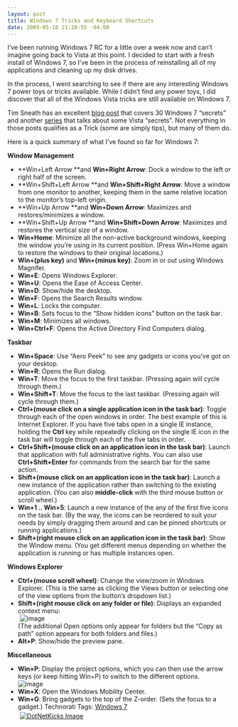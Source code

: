 ```yaml
---
layout: post
title: Windows 7 Tricks and Keyboard Shortcuts
date: 2009-05-10 21:28:55 -04:00
---
```


I’ve been running Windows 7 RC for a little over a week now and can’t imagine going back to Vista at this point. I decided to start with a fresh install of Windows 7, so I’ve been in the process of reinstalling all of my applications and cleaning up my disk drives.

In the process, I went searching to see if there are any interesting Windows 7 power toys or tricks available. While I didn’t find any power toys, I did discover that all of the Windows Vista tricks are still available on Windows 7.

Tim Sneath has an excellent [blog post](http://blogs.msdn.com/tims/archive/2009/01/12/the-bumper-list-of-windows-7-secrets.aspx) that covers 30 Windows 7 “secrets” and another [series](http://blogs.msdn.com/tims/archive/tags/secret/default.aspx) that talks about some Vista “secrets”. Not everything in those posts qualifies as a Trick (some are simply tips), but many of them do.

Here is a quick summary of what I’ve found so far for Windows 7:

**Window Management**

*   **Win+Left Arrow **and **Win+Right Arrow**: Dock a window to the left or right half of the screen. 
*   **Win+Shift+Left Arrow **and **Win+Shift+Right** **Arrow**: Move a window from one monitor to another, keeping them in the same relative location to the monitor’s top-left origin. 
*   **Win+Up Arrow **and **Win+Down Arrow**: Maximizes and restores/minimizes a window. 
*   **Win+Shift+Up Arrow **and **Win+Shift+Down Arrow**: Maximizes and restores the vertical size of a window. 
*   **Win+Home**: Minimize all the non-active background windows, keeping the window you’re using in its current position. (Press Win+Home again to restore the windows to their original locations.)
*   **Win+(plus key)** and **Win+(minus key)**: Zoom in or out using Windows Magnifer.
*   **Win+E**: Opens Windows Explorer.
*   **Win+U**: Opens the Ease of Access Center.
*   **Win+D**: Show/hide the desktop.
*   **Win+F**: Opens the Search Results window.
*   **Win+L**: Locks the computer.
*   **Win+B**: Sets focus to the “Show hidden icons” button on the task bar.
*   **Win+M**: Minimizes all windows.
*   **Win+Ctrl+F**: Opens the Active Directory Find Computers dialog.  

**Taskbar**

*   **Win+Space**: Use “Aero Peek” to see any gadgets or icons you’ve got on your desktop. 
*   **Win+R**: Opens the Run dialog.
*   **Win+T**: Move the focus to the first taskbar. (Pressing again will cycle through them.)
*   **Win+Shift+T**: Move the focus to the last taskbar. (Pressing again will cycle through them.)
*   **Ctrl+(mouse click on a single application icon in the task bar)**: Toggle through each of the open windows in order. The best example of this is Internet Explorer. If you have five tabs open in a single IE instance, holding the **Ctrl** key while repeatedly clicking on the single IE icon in the task bar will toggle through each of the five tabs in order. 
*   **Ctrl+Shift+(mouse click on an application icon in the task bar)**: Launch that application with full administrative rights. You can also use **Ctrl+Shift+Enter** for commands from the search bar for the same action. 
*   **Shift+(mouse click on an application icon in the task bar)**: Launch a new instance of the application rather than switching to the existing application. (You can also **middle-click** with the third mouse button or scroll wheel.) 
*   **Win+1 .. Win+5**: Launch a new instance of the any of the first five icons on the task bar. (By the way, the icons can be reordered to suit your needs by simply dragging them around and can be pinned shortcuts or running applications.) 
*   **Shift+(right mouse click on an application icon in the task bar)**: Show the Window menu. (You get different menus depending on whether the application is running or has multiple instances open.  

**Windows Explorer**

*   **Ctrl+(mouse scroll wheel)**: Change the view/zoom in Windows Explorer. (This is the same as clicking the Views button or selecting one of the view options from the button’s dropdown list.) 
*   **Shift+(right mouse click on any folder or file)**: Displays an expanded context menu:         
 ![image](http://gwb.blob.core.windows.net/sdorman/WindowsLiveWriter/Windows7TricksandKeyboardShortcuts_12E11/image_7.png "image")         
(The additional Open options only appear for folders but the “Copy as path” option appears for both folders and files.) 
*   **Alt+P**: Show/hide the preview pane.  

**Miscellaneous**

*   **Win+P**: Display the project options, which you can then use the arrow keys (or keep hitting Win+P) to switch to the different options.         
![image](http://gwb.blob.core.windows.net/sdorman/WindowsLiveWriter/Windows7TricksandKeyboardShortcuts_12E11/image_8.png "image") 
*   **Win+X**: Open the Windows Mobility Center. 
*   **Win+G**: Bring gadgets to the top of the Z-order. (Sets the focus to a gadget.)  <div style="padding-bottom: 0px; margin: 0px; padding-left: 0px; padding-right: 0px; display: inline; float: none; padding-top: 0px" id="scid:0767317B-992E-4b12-91E0-4F059A8CECA8:cc541204-8402-4638-a274-3940d86375e3" class="wlWriterSmartContent">Technorati Tags: [Windows 7](http://technorati.com/tags/Windows+7)</div><div class="wlWriterHeaderFooter" style="text-align:left; margin:0px; padding:4px 4px 4px 4px;">[![DotNetKicks Image](http://www.dotnetkicks.com/Services/Images/KickItImageGenerator.ashx?url=http://geekswithblogs.net/sdorman/archive/2009/05/10/windows-7-tricks-and-keyboard-shortcuts.aspx&bgcolor=0080C0&fgcolor=FFFFFF&border=000000&cbgcolor=D4E1ED&cfgcolor=000000)](http://www.dotnetkicks.com/kick/?url=http://geekswithblogs.net/sdorman/archive/2009/05/10/windows-7-tricks-and-keyboard-shortcuts.aspx)</div>
